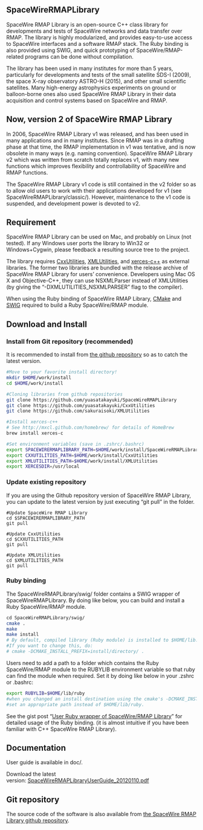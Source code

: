 SpaceWireRMAPLibrary
----------------------------------------

SpaceWire RMAP Library is an open-source C++ class library for
developments and tests of SpaceWire networks and data transfer over
RMAP. The library is highly modularized, and provides easy-to-use access
to SpaceWire interfaces and a software RMAP stack. The Ruby binding is
also provided using SWIG, and quick prototyping of
SpaceWire/RMAP-related programs can be done without compilation.

The library has been used in many institutes for more than 5 years,
particularly for developments and tests of the small satellite SDS-I
(2009), the space X-ray observatory ASTRO-H (2015), and other small
scientific satellites. Many high-energy astrophysics experiments on
ground or balloon-borne ones also used SpaceWire RMAP Library in their
data acquisition and control systems based on SpaceWire and RMAP.

Now, version 2 of SpaceWire RMAP Library
----------------------------------------

In 2006, SpaceWire RMAP Library v1 was released, and has been used in
many applications and in many institutes. Since RMAP was in a drafting
phase at that time, the RMAP implementation in v1 was tentative, and is
now obsolete in many ways (e.g. naming convention). SpaceWire RMAP
Library v2 which was written from scratch totally replaces v1, with many
new functions which improves flexibility and controllability of
SpaceWire and RMAP functions.

The SpaceWire RMAP Library v1 code is still contained in the v2 folder
so as to allow old users to work with their applications developed for
v1 (see SpaceWireRMAPLibrary/classic/). However, maintenance to the v1
code is suspended, and development power is devoted to v2.

Requirement
-----------

SpaceWire RMAP Library can be used on Mac, and probably on Linux (not
tested). If any Windows user ports the library to Win32 or
Windows+Cygwin, please feedback a resulting source tree to the project.

The library requires
[CxxUtilities](https://github.com/yuasatakayuki/CxxUtilities),
[XMLUtilities](https://github.com/sakuraisoki/XMLUtilities/), and
[xerces-c++](http://xerces.apache.org/xerces-c/) as external libraries.
The former two libraries are bundled with the release archive of
SpaceWire RMAP Library for users’ convenience. Developers using Mac OS X
and Objective-C++, they can use NSXMLParser instead of XMLUtilities (by
giving the “-DXMLUTILITIES\_NSXMLPARSER” flag to the compiler).

When using the Ruby binding of SpaceWire RMAP Library,
[CMake](http://www.cmake.org) and [SWIG](http://www.swig.org) required
to build a Ruby SpaceWire/RMAP module.

Download and Install
--------------------

### Install from Git repository (recommended)

It is recommended to install from [the github
repository](https://github.com/yuasatakayuki/SpaceWireRMAPLibrary) so as
to catch the latest version.

```sh
#Move to your favorite install directory!
mkdir $HOME/work/install
cd $HOME/work/install

#Cloning libraries from github repositories
git clone https://github.com/yuasatakayuki/SpaceWireRMAPLibrary
git clone https://github.com/yuasatakayuki/CxxUtilities
git clone https://github.com/sakuraisoki/XMLUtilities

#Install xerces-c++
# See http://mxcl.github.com/homebrew/ for details of HomeBrew
brew install xerces-c

#Set environment variables (save in .zshrc/.bashrc)
export SPACEWIRERMAPLIBRARY_PATH=$HOME/work/install/SpaceWireRMAPLibrary
export CXXUTILITIES_PATH=$HOME/work/install/CxxUtilities
export XMLUTILITIES_PATH=$HOME/work/install/XMLUtilities
export XERCESDIR=/usr/local
```

### Update existing repository

If you are using the Github repository version of SpaceWire RMAP
Library, you can update to the latest version by just executing “git
pull” in the folder.

``` {.brush: .bash; .title: .; .notranslate title=""}
#Update SpaceWire RMAP Library
cd $SPACEWIRERMAPLIBRARY_PATH
git pull

#Update CxxUtilities
cd $CXXUTILITIES_PATH
git pull

#Update XMLUtilities
cd $XMLUTILITIES_PATH
git pull
```

### Ruby binding

The SpaceWireRMAPLibrary/swig/ folder contains a SWIG wrapper of
SpaceWireRMAPLibrary. By doing like below, you can build and install a
Ruby SpaceWire/RMAP module.

```sh
cd SpaceWireRMAPLibrary/swig/
cmake .
make
make install
# By default, compiled library (Ruby module) is installed to $HOME/lib.
#If you want to change this, do:
# cmake -DCMAKE_INSTALL_PREFIX=install/directory/ .
```

Users need to add a path to a folder which contains the Ruby
SpaceWire/RMAP module to the RUBYLIB environment variable so that ruby
can find the module when required. Set it by doing like below in your
.zshrc or .bashrc:

```sh
export RUBYLIB=$HOME/lib/ruby
#when you changed an install destination using the cmake's -DCMAKE_INSTALL_PREFIX option,
#set an appropriate path instead of $HOME/lib/ruby.
```

See the gist post “[User Ruby wrapper of SpaceWire/RMAP Library](https://gist.github.com/yuasatakayuki/de61b6796847fe68f215)”
for detailed usage of the Ruby binding. (it is almost intuitive if you
have been familiar with C++ SpaceWire RMAP Library).

Documentation
-------------

User guide is available in doc/.

Download the latest
version: [SpaceWireRMAPLibraryUserGuide\_20120110.pdf](https://github.com/yuasatakayuki/SpaceWireRMAPLibrary/raw/master/doc/SpaceWireRMAPLibraryUserGuide_20120110.pdf)

Git repository
--------------

The source code of the software is also available from [the SpaceWire
RMAP Library github
repository](https://github.com/yuasatakayuki/SpaceWireRMAPLibrary).

